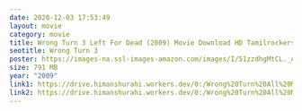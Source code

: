```yaml
---
date: 2020-12-03 17:53:49
layout: movie
category: movie
title: Wrong Turn 3 Left For Dead (2009) Movie Download HD Tamilrockers
seotitle: Wrong Turn 3
poster: https://images-na.ssl-images-amazon.com/images/I/51zzdhgMtCL._AC_.jpg
size: 791 MB
year: "2009"
link1: https://drive.himanshurahi.workers.dev/0:/Wrong%20Turn%20All%20Movies%20Collection%20(2003-2014)%20720p%20English%20BluRay%20KartiKing/3.%20Wrong%20Turn%203%20Left%20For%20Dead%20(2009)%20KartiKing%20Movies.DigitalMaza.Org.mkv
link2: https://drive.himanshurahi.workers.dev/0:/Wrong%20Turn%20All%20Movies%20Collection%20(2003-2014)%20720p%20English%20BluRay%20KartiKing/3.%20Wrong%20Turn%203%20Left%20For%20Dead%20(2009)%20KartiKing%20Movies.DigitalMaza.Org.mkv
---
```

